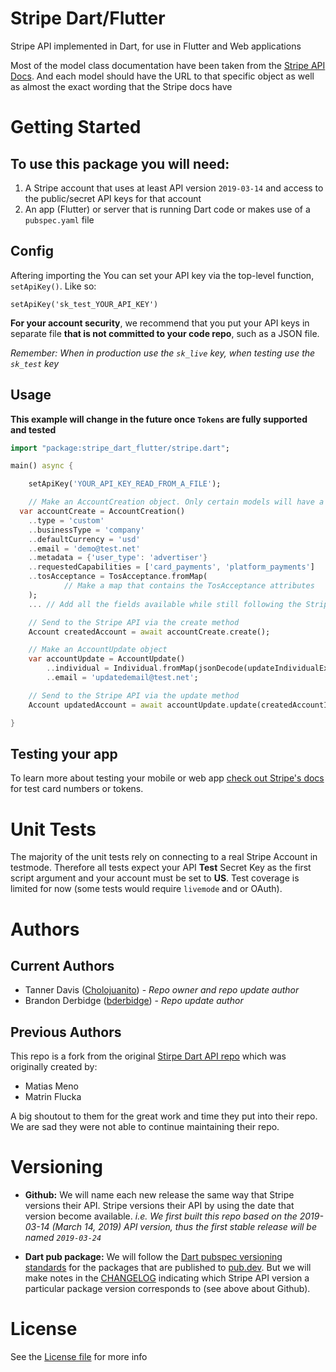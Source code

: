 # Stripe Dart/Flutter

Stripe API implemented in Dart, for use in Flutter and Web applications

Most of the model class documentation have been taken from the
[Stripe API Docs](https://stripe.com/docs/api). And each model should have the URL to that specific object as well as almost the exact wording that the Stripe docs have


# Getting Started

## To use this package you will need:

1. A Stripe account that uses at least API version `2019-03-14` and access to the public/secret API keys for that account
2. An app (Flutter) or server that is running Dart code or makes use of a `pubspec.yaml` file

## Config

Aftering importing the 
You can set your API key via the top-level function, `setApiKey()`. Like so:

`setApiKey('sk_test_YOUR_API_KEY')`

**For your account security**, we recommend that you put your API keys in separate file **that is not committed to your code repo**, such as a JSON file.

*Remember: When in production use the `sk_live` key, when testing use the `sk_test` key*

## Usage

**This example will change in the future once `Tokens` are fully supported and tested**

```dart
import "package:stripe_dart_flutter/stripe.dart";

main() async {

    setApiKey('YOUR_API_KEY_READ_FROM_A_FILE');

    // Make an AccountCreation object. Only certain models will have a Creation or Update counterpart. The others should use the fromMap constructor
  var accountCreate = AccountCreation()
    ..type = 'custom'
    ..businessType = 'company'
    ..defaultCurrency = 'usd'
    ..email = 'demo@test.net'
    ..metadata = {'user_type': 'advertiser'}
    ..requestedCapabilities = ['card_payments', 'platform_payments']
    ..tosAcceptance = TosAcceptance.fromMap(
            // Make a map that contains the TosAcceptance attributes
    ); 
    ... // Add all the fields available while still following the Stripe API guidelines

    // Send to the Stripe API via the create method
    Account createdAccount = await accountCreate.create();

    // Make an AccountUpdate object
    var accountUpdate = AccountUpdate()
        ..individual = Individual.fromMap(jsonDecode(updateIndividualExample))
        ..email = 'updatedemail@test.net';

    // Send to the Stripe API via the update method
    Account updatedAccount = await accountUpdate.update(createdAccountId);

}
```

## Testing your app

To learn more about testing your mobile or web app [check out Stripe's docs](https://stripe.com/docs/testing) for test card numbers or tokens.

# Unit Tests

The majority of the unit tests rely on connecting to a real Stripe Account in
testmode. Therefore all tests expect your API **Test** Secret Key as the first script argument and your account must be set to **US**. Test coverage is limited for now (some tests would require `livemode` and or OAuth).

# Authors

## Current Authors
* Tanner Davis ([Cholojuanito](https://github.com/cholojuanito)) - *Repo owner and repo update author*
* Brandon Derbidge ([bderbidge](https://github.com/bderbidge)) - *Repo update author*

## Previous Authors
This repo is a fork from the original [Stirpe Dart API repo](https://gitlab.com/exitlive/stripe-dart) which was originally created by: 
* Matias Meno
* Matrin Flucka

 A big shoutout to them for the great work and time they put into their repo. We are sad they were not able to continue maintaining their repo.

# Versioning

* **Github:** We will name each new release the same way that Stripe versions their API. Stripe versions their API by using the date that version become available.      *i.e. We first built this repo based on the 2019-03-14 (March 14, 2019) API version, thus the first stable release will be named `2019-03-24`*

* **Dart pub package:** We will follow the [Dart pubspec versioning standards](https://dart.dev/tools/pub/pubspec#version) for the packages that are published to [pub.dev](pub.dev). But we will make notes in the [CHANGELOG](CHANGELOG) indicating which Stripe API version a particular package version corresponds to (see above about Github).

# License

See the [License file](LICENSE) for more info


